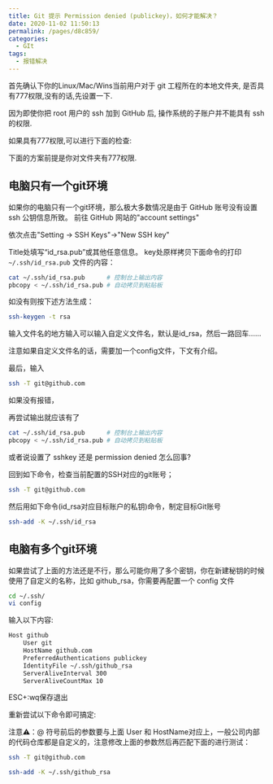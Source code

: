 ```yaml
---
title: Git 提示 Permission denied (publickey)，如何才能解决？
date: 2020-11-02 11:50:13
permalink: /pages/d8c859/
categories:
  - GIt
tags:
  - 报错解决
---
```


首先确认下你的Linux/Mac/Wins当前用户对于 git 工程所在的本地文件夹, 是否具有777权限,没有的话,先设置一下.

因为即使你把 root 用户的 ssh 加到 GitHub 后, 操作系统的子账户并不能具有 ssh 的权限.

<!-- more -->

如果具有777权限,可以进行下面的检查:

下面的方案前提是你对文件夹有777权限.

## **电脑只有一个git环境**

如果你的电脑只有一个git环境，那么极大多数情况是由于 GitHub 账号没有设置 ssh 公钥信息所致。 前往 GitHub 网站的"account settings"

依次点击"Setting -> SSH Keys"->"New SSH key"

Title处填写“id_rsa.pub”或其他任意信息。 key处原样拷贝下面命令的打印 `~/.ssh/id_rsa.pub` 文件的内容：

``` sh
cat ~/.ssh/id_rsa.pub      # 控制台上输出内容
pbcopy < ~/.ssh/id_rsa.pub # 自动拷贝到粘贴板
```

如没有则按下述方法生成：

``` sh
ssh-keygen -t rsa
```

输入文件名的地方输入可以输入自定义文件名，默认是id_rsa，然后一路回车......

注意如果自定义文件名的话，需要加一个config文件，下文有介绍。

最后，输入

``` sh
ssh -T git@github.com
```

如果没有报错，

再尝试输出就应该有了

``` sh
cat ~/.ssh/id_rsa.pub      # 控制台上输出内容
pbcopy < ~/.ssh/id_rsa.pub # 自动拷贝到粘贴板
```

或者说设置了 sshkey 还是 permission denied 怎么回事?

回到如下命令，检查当前配置的SSH对应的git账号；

``` sh
ssh -T git@github.com
```

然后用如下命令(id_rsa对应目标账户的私钥)命令，制定目标Git账号

``` sh
ssh-add -K ~/.ssh/id_rsa
```

## **电脑有多个git环境**

如果尝试了上面的方法还是不行，那么可能你用了多个密钥，你在新建秘钥的时候使用了自定义的名称，比如 github_rsa，你需要再配置一个 config 文件

``` sh
cd ~/.ssh/
vi config
```

输入以下内容:

``` sh
Host github
    User git  
    HostName github.com
    PreferredAuthentications publickey
    IdentityFile ~/.ssh/github_rsa
    ServerAliveInterval 300
    ServerAliveCountMax 10
```

ESC+:wq保存退出

重新尝试以下命令即可搞定:

注意⚠️：@ 符号前后的参数要与上面 User 和 HostName对应上，一般公司内部的代码仓库都是自定义的，注意修改上面的参数然后再匹配下面的进行测试：

``` sh
ssh -T git@github.com
```

``` sh
ssh-add -K ~/.ssh/github_rsa
```
